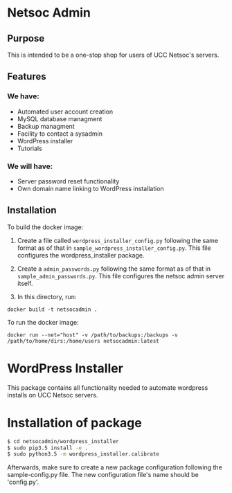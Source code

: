 # Netsoc Admin

## Purpose

This is intended to be a one-stop shop for users of UCC Netsoc's servers.

## Features

### We have:
* Automated user account creation
* MySQL database managment
* Backup managment
* Facility to contact a sysadmin
* WordPress installer
* Tutorials

### We will have:
* Server password reset functionality
* Own domain name linking to WordPress installation

## Installation

To build the docker image:

1. Create a file called `wordpress_installer_config.py` following the same format as of that in `sample_wordpress_installer_config.py`. This file configures the wordpress_installer package. 
2. Create a `admin_passwords.py` following the same format as of that in `sample_admin_passwords.py`. This file configures the netsoc admin server itself.

2. In this directory, run:
```
docker build -t netsocadmin .
```

To run the docker image:

`docker run --net="host" -v /path/to/backups:/backups -v /path/to/home/dirs:/home/users netsocadmin:latest`


# WordPress Installer

This package contains all functionality needed to automate wordpress installs on UCC Netsoc servers.

# Installation of package
```sh
$ cd netsocadmin/wordpress_installer
$ sudo pip3.5 install -e .
$ sudo python3.5 -m wordpress_installer.calibrate
```

Afterwards, make sure to create a new package configuration following the sample-config.py file. The new configuration file's name should be 'config.py'.
